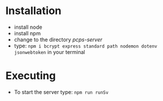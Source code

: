 # Installation
* install node
* install npm
* change to the directory *pcps-server*
* type: ```npm i bcrypt express standard path nodemon dotenv jsonwebtoken``` in your terminal 

# Executing
* To start the server type: ```npm run runSv```